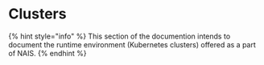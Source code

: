 # Clusters

{% hint style="info" %}
This section of the documention intends to document the runtime environment (Kubernetes clusters) offered as a part of NAIS.
{% endhint %}

